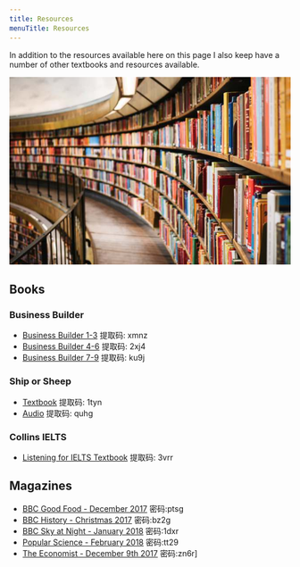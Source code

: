 ```yaml
---
title: Resources
menuTitle: Resources
---
```


In addition to the resources available here on this page I also keep have a number of other textbooks and resources available.

![Books](./books.jpg)

## Books

### Business Builder

* [Business Builder 1-3](https://pan.baidu.com/s/16jK2AQY_0_NkHUbYPCA-pg) 提取码: xmnz
* [Business Builder 4-6](https://pan.baidu.com/s/1V2NfRgMXdUmC64l9efoZow) 提取码: 2xj4
* [Business Builder 7-9](https://pan.baidu.com/s/1WhbFf6xPjiUTVIWnzTtlAQ) 提取码: ku9j

### Ship or Sheep

* [Textbook](https://pan.baidu.com/s/1OT98tJJ7DjwTRtvSymU-TQ) 提取码: 1tyn
* [Audio](https://pan.baidu.com/s/1nkthfyul-4E_8l2T0xzChQ) 提取码: quhg

### Collins IELTS

* [Listening for IELTS Textbook](https://pan.baidu.com/s/10w0faxFiDL5hr9YhT9Ziqw) 提取码: 3vrr

## Magazines

* [BBC Good Food - December 2017](https://pan.baidu.com/s/1zNhrXhNfS0igvBkl-n9O_Q)  密码:ptsg
* [BBC History - Christmas 2017](https://pan.baidu.com/s/1eIgTeARtWMGXAdvQrw1ZQA)  密码:bz2g
* [BBC Sky at Night - January 2018](https://pan.baidu.com/s/1Bi9lakoAEiSU8yHkXYcFwQ)  密码:1dxr
* [Popular Science - February 2018](https://pan.baidu.com/s/1_CYqyZUfqfKXKta00bMx3A)  密码:tt29
* [The Economist - December 9th 2017](https://pan.baidu.com/s/1feJtUF0YW8x6oMpQ6M0kUg)  密码:zn6r]


